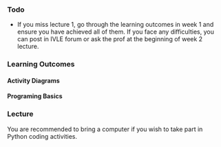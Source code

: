 ### Todo

* If you miss lecture 1, go through the learning outcomes in week 1 and ensure you have achieved all of them. If you face any difficulties, you can post in IVLE forum or ask the prof at the beginning of week 2 lecture.

### Learning Outcomes


#### Activity Diagrams

<panel type="info" header="`W2.1` **Can use basic activity diagrams**" no-close>
  <include src="../../book/modeling/modelingBehaviors/activityDiagrams/full.md" />
</panel>


#### Programing Basics


<panel type="warning" header="`W2.2` **Can write a program with conditional execution paths**" no-close>

<panel type="warning" header="`W2.2a` Can explain scripts/programs" no-close>
  <include src="../../programming/scripts/text.md" />
</panel>
<panel type="warning" header="`W2.2b` Can use comments" no-close>
  <include src="../../programming/comments/text.md" />
</panel>
<panel type="warning" header="`W2.2c` Can use existing functions" no-close>
  <include src="../../programming/usingFunctions/text.md" />
</panel>
<panel type="warning" header="`W2.2d` Can use booleans" no-close>
  <include src="../../programming/booleans/text.md" />
</panel>
<panel type="warning" header="`W2.2e` Can use `if` statements" no-close>
  <include src="../../programming/types/text.md" />
</panel>
<p/>

<panel type="danger" header=":dart: Evidence of achieving the LO" no-close expanded>
  <include src="../../programming/exercises/grades.md" />
</panel>
  
</panel>



### Lecture

You are recommended to bring a computer if you wish to take part in Python coding activities.